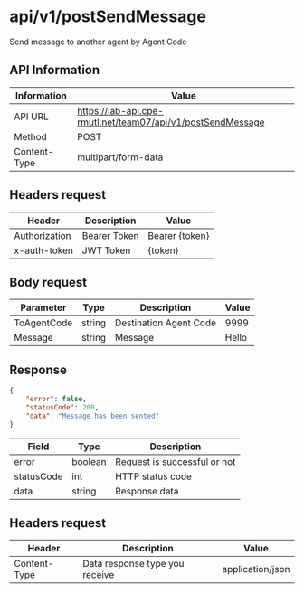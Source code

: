 # api/v1/postSendMessage
Send message to another agent by Agent Code

## API Information
| Information  | Value                                                       |
|--------------|-------------------------------------------------------------|
| API URL      | https://lab-api.cpe-rmutl.net/team07/api/v1/postSendMessage |
| Method       | POST                                                        |
| Content-Type | multipart/form-data                                         |

## Headers request
| Header        | Description  | Value          |
|---------------|--------------|----------------|
| Authorization | Bearer Token | Bearer {token} |
| x-auth-token  | JWT Token    | {token}        |

## Body request
| Parameter   | Type   | Description            | Value |
|-------------|--------|------------------------|-------|
| ToAgentCode | string | Destination Agent Code | 9999  |
| Message     | string | Message                | Hello |

## Response
```json
{
    "error": false,
    "statusCode": 200,
    "data": "Message has been sented"
}
```

| Field      | Type    | Description                  |
|------------|---------|------------------------------|
| error      | boolean | Request is successful or not |
| statusCode | int     | HTTP status code             |
| data       | string  | Response data                |


## Headers request
| Header       | Description                    | Value            |
|--------------|--------------------------------|------------------|
| Content-Type | Data response type you receive | application/json |

